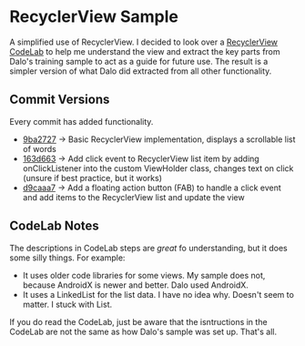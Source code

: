 # RecyclerView Sample

A simplified use of RecyclerView. I decided to look over a [RecyclerView CodeLab](https://developer.android.com/codelabs/android-training-create-recycler-view#0) to help me understand the view and extract the key parts from Dalo's training sample to act as a guide for future use. The result is a simpler version of what Dalo did extracted from all other functionality.

## Commit Versions

Every commit has added functionality.

- [9ba2727](https://github.com/aormsbyEIT/RecyclerView_Dalo_plus_CodeLab/tree/9ba27272029fe07a8e8a8496fb793c25b708c0f3) -> Basic RecyclerView implementation, displays a scrollable list of words
- [163d663](https://github.com/aormsbyEIT/RecyclerView_Dalo_plus_CodeLab/tree/163d663c283657e434fc370c338cffafe73b29da) -> Add click event to RecyclerView list item by adding onClickListener into the custom ViewHolder class, changes text on click (unsure if best practice, but it works)
- [d9caaa7](https://github.com/aormsbyEIT/RecyclerView_Dalo_plus_CodeLab/tree/d9caaa74df9b21759dd52afc198094b4b4ba4c8a) -> Add a floating action button (FAB) to handle a click event and add items to the RecyclerView list and update the view

## CodeLab Notes

The descriptions in CodeLab steps are *great* fo understanding, but it does some silly things. For example:

- It uses older code libraries for some views. My sample does not, because AndroidX is newer and better. Dalo used AndroidX.
- It uses a LinkedList for the list data. I have no idea why. Doesn't seem to matter. I stuck with List.

If you do read the CodeLab, just be aware that the isntructions in the CodeLab are not the same as how Dalo's sample was set up. That's all.

